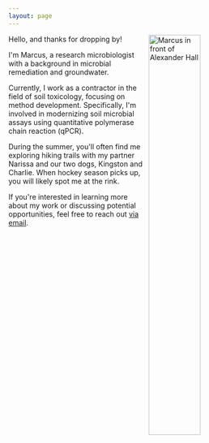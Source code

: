 ```yaml
---
layout: page
---
```

<img src="assets/images/marcus_alexander-hall.JPG" alt="Marcus in front of Alexander Hall" style="width: 45%; float: right; margin-left: 10px; margin-bottom: 10px">
Hello, and thanks for dropping by!

I'm Marcus, a research microbiologist with a background in microbial remediation and groundwater.

Currently, I work as a contractor in the field of soil toxicology, focusing on method development. Specifically, I'm involved in modernizing soil microbial assays using quantitative polymerase chain reaction (qPCR).

During the summer, you'll often find me exploring hiking trails with my partner Narissa and our two dogs, Kingston and Charlie. When hockey season picks up, you will likely spot me at the rink.

If you're interested in learning more about my work or discussing potential opportunities, feel free to reach out [via email](mailto:microbiology-marcus@gmail.com).

<p style="text-align: center; font-size: 40px;">
  <a href="https://www.linkedin.com/in/johnson-marcus/"><i class="fa-brands fa-linkedin"></i></a>
  <a href="https://www.twitter.com/Johnson_MarcusE"><i class="fa-brands fa-twitter"></i></a>
</p>
